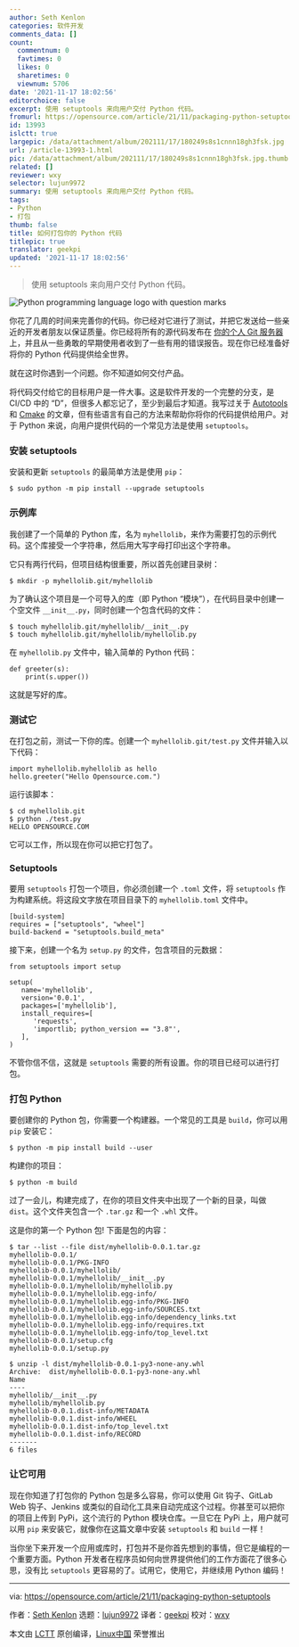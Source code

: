 ```yaml
---
author: Seth Kenlon
categories: 软件开发
comments_data: []
count:
  commentnum: 0
  favtimes: 0
  likes: 0
  sharetimes: 0
  viewnum: 5706
date: '2021-11-17 18:02:56'
editorchoice: false
excerpt: 使用 setuptools 来向用户交付 Python 代码。
fromurl: https://opensource.com/article/21/11/packaging-python-setuptools
id: 13993
islctt: true
largepic: /data/attachment/album/202111/17/180249s8s1cnnn18gh3fsk.jpg
url: /article-13993-1.html
pic: /data/attachment/album/202111/17/180249s8s1cnnn18gh3fsk.jpg.thumb.jpg
related: []
reviewer: wxy
selector: lujun9972
summary: 使用 setuptools 来向用户交付 Python 代码。
tags:
- Python
- 打包
thumb: false
title: 如何打包你的 Python 代码
titlepic: true
translator: geekpi
updated: '2021-11-17 18:02:56'
---
```



> 
> 使用 setuptools 来向用户交付 Python 代码。
> 
> 
> 


![](/data/attachment/album/202111/17/180249s8s1cnnn18gh3fsk.jpg "Python programming language logo with question marks")


你花了几周的时间来完善你的代码。你已经对它进行了测试，并把它发送给一些亲近的开发者朋友以保证质量。你已经将所有的源代码发布在 [你的个人 Git 服务器](https://opensource.com/life/16/8/how-construct-your-own-git-server-part-6) 上，并且从一些勇敢的早期使用者收到了一些有用的错误报告。现在你已经准备好将你的 Python 代码提供给全世界。


就在这时你遇到一个问题。你不知道如何交付产品。


将代码交付给它的目标用户是一件大事。这是软件开发的一个完整的分支，是 CI/CD 中的 “D”，但很多人都忘记了，至少到最后才知道。我写过关于 [Autotools](https://opensource.com/article/19/7/introduction-gnu-autotools) 和 [Cmake](https://opensource.com/article/21/5/cmake) 的文章，但有些语言有自己的方法来帮助你将你的代码提供给用户。对于 Python 来说，向用户提供代码的一个常见方法是使用 `setuptools`。


### 安装 setuptools


安装和更新 `setuptools` 的最简单方法是使用 `pip`：



```
$ sudo python -m pip install --upgrade setuptools

```

### 示例库


我创建了一个简单的 Python 库，名为 `myhellolib`，来作为需要打包的示例代码。这个库接受一个字符串，然后用大写字母打印出这个字符串。


它只有两行代码，但项目结构很重要，所以首先创建目录树：



```
$ mkdir -p myhellolib.git/myhellolib

```

为了确认这个项目是一个可导入的库（即 Python “模块”），在代码目录中创建一个空文件 `__init__.py`，同时创建一个包含代码的文件：



```
$ touch myhellolib.git/myhellolib/__init__.py
$ touch myhellolib.git/myhellolib/myhellolib.py

```

在 `myhellolib.py` 文件中，输入简单的 Python 代码：



```
def greeter(s):
    print(s.upper())

```

这就是写好的库。


### 测试它


在打包之前，测试一下你的库。创建一个 `myhellolib.git/test.py` 文件并输入以下代码：



```
import myhellolib.myhellolib as hello
hello.greeter("Hello Opensource.com.")

```

运行该脚本：



```
$ cd myhellolib.git
$ python ./test.py
HELLO OPENSOURCE.COM

```

它可以工作，所以现在你可以把它打包了。


### Setuptools


要用 `setuptools` 打包一个项目，你必须创建一个 `.toml` 文件，将 `setuptools` 作为构建系统。将这段文字放在项目目录下的 `myhellolib.toml` 文件中。



```
[build-system]
requires = ["setuptools", "wheel"]
build-backend = "setuptools.build_meta"

```

接下来，创建一个名为 `setup.py` 的文件，包含项目的元数据：



```
from setuptools import setup

setup(
   name='myhellolib',
   version='0.0.1',
   packages=['myhellolib'],
   install_requires=[
      'requests',
      'importlib; python_version == "3.8"',
   ],
)

```

不管你信不信，这就是 `setuptools` 需要的所有设置。你的项目已经可以进行打包。


### 打包 Python


要创建你的 Python 包，你需要一个构建器。一个常见的工具是 `build`，你可以用 `pip` 安装它：



```
$ python -m pip install build --user

```

构建你的项目：



```
$ python -m build

```

过了一会儿，构建完成了，在你的项目文件夹中出现了一个新的目录，叫做 `dist`。这个文件夹包含一个 `.tar.gz` 和一个 `.whl` 文件。


这是你的第一个 Python 包! 下面是包的内容：



```
$ tar --list --file dist/myhellolib-0.0.1.tar.gz
myhellolib-0.0.1/
myhellolib-0.0.1/PKG-INFO
myhellolib-0.0.1/myhellolib/
myhellolib-0.0.1/myhellolib/__init__.py
myhellolib-0.0.1/myhellolib/myhellolib.py
myhellolib-0.0.1/myhellolib.egg-info/
myhellolib-0.0.1/myhellolib.egg-info/PKG-INFO
myhellolib-0.0.1/myhellolib.egg-info/SOURCES.txt
myhellolib-0.0.1/myhellolib.egg-info/dependency_links.txt
myhellolib-0.0.1/myhellolib.egg-info/requires.txt
myhellolib-0.0.1/myhellolib.egg-info/top_level.txt
myhellolib-0.0.1/setup.cfg
myhellolib-0.0.1/setup.py

$ unzip -l dist/myhellolib-0.0.1-py3-none-any.whl 
Archive:  dist/myhellolib-0.0.1-py3-none-any.whl
Name
----
myhellolib/__init__.py
myhellolib/myhellolib.py
myhellolib-0.0.1.dist-info/METADATA
myhellolib-0.0.1.dist-info/WHEEL
myhellolib-0.0.1.dist-info/top_level.txt
myhellolib-0.0.1.dist-info/RECORD
-------
6 files

```

### 让它可用


现在你知道了打包你的 Python 包是多么容易，你可以使用 Git 钩子、GitLab Web 钩子、Jenkins 或类似的自动化工具来自动完成这个过程。你甚至可以把你的项目上传到 PyPi，这个流行的 Python 模块仓库。一旦它在 PyPi 上，用户就可以用 `pip` 来安装它，就像你在这篇文章中安装 `setuptools` 和 `build` 一样！


当你坐下来开发一个应用或库时，打包并不是你首先想到的事情，但它是编程的一个重要方面。Python 开发者在程序员如何向世界提供他们的工作方面花了很多心思，没有比 `setuptools` 更容易的了。试用它，使用它，并继续用 Python 编码！




---


via: <https://opensource.com/article/21/11/packaging-python-setuptools>


作者：[Seth Kenlon](https://opensource.com/users/seth) 选题：[lujun9972](https://github.com/lujun9972) 译者：[geekpi](https://github.com/geekpi) 校对：[wxy](https://github.com/wxy)


本文由 [LCTT](https://github.com/LCTT/TranslateProject) 原创编译，[Linux中国](https://linux.cn/) 荣誉推出